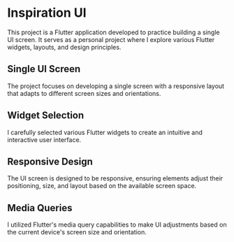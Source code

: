 # Inspiration UI

This project is a Flutter application developed to practice building a single UI screen. It serves as a personal project where I explore various Flutter widgets, layouts, and design principles.

## Single UI Screen

The project focuses on developing a single screen with a responsive layout that adapts to different screen sizes and orientations.

## Widget Selection

I carefully selected various Flutter widgets to create an intuitive and interactive user interface.

## Responsive Design

The UI screen is designed to be responsive, ensuring elements adjust their positioning, size, and layout based on the available screen space.

## Media Queries

I utilized Flutter's media query capabilities to make UI adjustments based on the current device's screen size and orientation.


